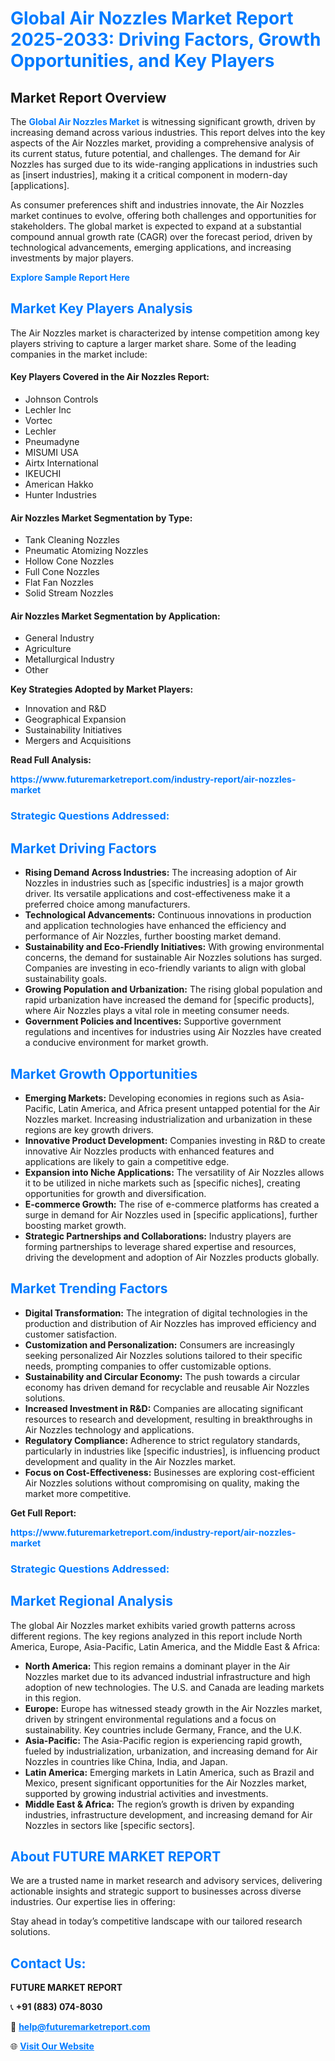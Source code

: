 <h1 style="color: #007BFF;">Global Air Nozzles Market Report 2025-2033: Driving Factors, Growth Opportunities, and Key Players</h1>

<section id="overview">
<h2>Market Report Overview</h2>
<p>The <a href="https://www.futuremarketreport.com/industry-report/air-nozzles-market" style="color: #007BFF; text-decoration: none;"><strong>Global Air Nozzles Market</strong></a> is witnessing significant growth, driven by increasing demand across various industries. This report delves into the key aspects of the Air Nozzles market, providing a comprehensive analysis of its current status, future potential, and challenges. The demand for Air Nozzles has surged due to its wide-ranging applications in industries such as [insert industries], making it a critical component in modern-day [applications].</p>
<p>As consumer preferences shift and industries innovate, the Air Nozzles market continues to evolve, offering both challenges and opportunities for stakeholders. The global market is expected to expand at a substantial compound annual growth rate (CAGR) over the forecast period, driven by technological advancements, emerging applications, and increasing investments by major players.</p>
</section>

<section id="overview">
<p><a href="https://www.futuremarketreport.com/request-sample/reportId=91242" style="color: #007BFF; text-decoration: none;"><strong>Explore Sample Report Here</strong></a></p>
</section>

<section id="key-players">
<h2 style="color: #007BFF;">Market Key Players Analysis</h2>
<p>The Air Nozzles market is characterized by intense competition among key players striving to capture a larger market share. Some of the leading companies in the market include:</p>
<h4>Key Players Covered in the Air Nozzles Report:</h4>
<ul><li>Johnson Controls</li><li>Lechler Inc</li><li>Vortec</li><li>Lechler</li><li>Pneumadyne</li><li>MISUMI USA</li><li>Airtx International</li><li>IKEUCHI</li><li>American Hakko</li><li>Hunter Industries</li></ul>
<h4>Air Nozzles Market Segmentation by Type:</h4>
<ul><li>Tank Cleaning Nozzles</li><li>Pneumatic Atomizing Nozzles</li><li>Hollow Cone Nozzles</li><li>Full Cone Nozzles</li><li>Flat Fan Nozzles</li><li>Solid Stream Nozzles</li></ul>

<h4>Air Nozzles Market Segmentation by Application:</h4>
<ul><li>General Industry</li><li>Agriculture</li><li>Metallurgical Industry</li><li>Other</li></ul>
<p><strong>Key Strategies Adopted by Market Players:</strong></p>
<ul>
<li>Innovation and R&D</li>
<li>Geographical Expansion</li>
<li>Sustainability Initiatives</li>
<li>Mergers and Acquisitions</li>
</ul>
</section>

<section>
<p><strong>Read Full Analysis: </strong></p><a href="https://www.futuremarketreport.com/industry-report/air-nozzles-market" style="color: #007BFF; text-decoration: none;"><strong>https://www.futuremarketreport.com/industry-report/air-nozzles-market</strong></a>
<h3 style="color: #007BFF;">Strategic Questions Addressed:</h3>
</section>

<section id="driving-factors">
<h2 style="color: #007BFF;">Market Driving Factors</h2>
<ul>
<li><strong>Rising Demand Across Industries:</strong> The increasing adoption of Air Nozzles in industries such as [specific industries] is a major growth driver. Its versatile applications and cost-effectiveness make it a preferred choice among manufacturers.</li>
<li><strong>Technological Advancements:</strong> Continuous innovations in production and application technologies have enhanced the efficiency and performance of Air Nozzles, further boosting market demand.</li>
<li><strong>Sustainability and Eco-Friendly Initiatives:</strong> With growing environmental concerns, the demand for sustainable Air Nozzles solutions has surged. Companies are investing in eco-friendly variants to align with global sustainability goals.</li>
<li><strong>Growing Population and Urbanization:</strong> The rising global population and rapid urbanization have increased the demand for [specific products], where Air Nozzles plays a vital role in meeting consumer needs.</li>
<li><strong>Government Policies and Incentives:</strong> Supportive government regulations and incentives for industries using Air Nozzles have created a conducive environment for market growth.</li>
</ul>
</section>

<section id="growth-opportunities">
<h2 style="color: #007BFF;">Market Growth Opportunities</h2>
<ul>
<li><strong>Emerging Markets:</strong> Developing economies in regions such as Asia-Pacific, Latin America, and Africa present untapped potential for the Air Nozzles market. Increasing industrialization and urbanization in these regions are key growth drivers.</li>
<li><strong>Innovative Product Development:</strong> Companies investing in R&D to create innovative Air Nozzles products with enhanced features and applications are likely to gain a competitive edge.</li>
<li><strong>Expansion into Niche Applications:</strong> The versatility of Air Nozzles allows it to be utilized in niche markets such as [specific niches], creating opportunities for growth and diversification.</li>
<li><strong>E-commerce Growth:</strong> The rise of e-commerce platforms has created a surge in demand for Air Nozzles used in [specific applications], further boosting market growth.</li>
<li><strong>Strategic Partnerships and Collaborations:</strong> Industry players are forming partnerships to leverage shared expertise and resources, driving the development and adoption of Air Nozzles products globally.</li>
</ul>
</section>

<section id="trending-factors">
<h2 style="color: #007BFF;">Market Trending Factors</h2>
<ul>
<li><strong>Digital Transformation:</strong> The integration of digital technologies in the production and distribution of Air Nozzles has improved efficiency and customer satisfaction.</li>
<li><strong>Customization and Personalization:</strong> Consumers are increasingly seeking personalized Air Nozzles solutions tailored to their specific needs, prompting companies to offer customizable options.</li>
<li><strong>Sustainability and Circular Economy:</strong> The push towards a circular economy has driven demand for recyclable and reusable Air Nozzles solutions.</li>
<li><strong>Increased Investment in R&D:</strong> Companies are allocating significant resources to research and development, resulting in breakthroughs in Air Nozzles technology and applications.</li>
<li><strong>Regulatory Compliance:</strong> Adherence to strict regulatory standards, particularly in industries like [specific industries], is influencing product development and quality in the Air Nozzles market.</li>
<li><strong>Focus on Cost-Effectiveness:</strong> Businesses are exploring cost-efficient Air Nozzles solutions without compromising on quality, making the market more competitive.</li>
</ul>
</section>

<section>
<p><strong>Get Full Report: </strong></p><a href="https://www.futuremarketreport.com/industry-report/air-nozzles-market" style="color: #007BFF; text-decoration: none;"><strong>https://www.futuremarketreport.com/industry-report/air-nozzles-market</strong></a>
<h3 style="color: #007BFF;">Strategic Questions Addressed:</h3>
</section>


<section id="regional-analysis">
<h2 style="color: #007BFF;">Market Regional Analysis</h2>
<p>The global Air Nozzles market exhibits varied growth patterns across different regions. The key regions analyzed in this report include North America, Europe, Asia-Pacific, Latin America, and the Middle East & Africa:</p>
<ul>
<li><strong>North America:</strong> This region remains a dominant player in the Air Nozzles market due to its advanced industrial infrastructure and high adoption of new technologies. The U.S. and Canada are leading markets in this region.</li>
<li><strong>Europe:</strong> Europe has witnessed steady growth in the Air Nozzles market, driven by stringent environmental regulations and a focus on sustainability. Key countries include Germany, France, and the U.K.</li>
<li><strong>Asia-Pacific:</strong> The Asia-Pacific region is experiencing rapid growth, fueled by industrialization, urbanization, and increasing demand for Air Nozzles in countries like China, India, and Japan.</li>
<li><strong>Latin America:</strong> Emerging markets in Latin America, such as Brazil and Mexico, present significant opportunities for the Air Nozzles market, supported by growing industrial activities and investments.</li>
<li><strong>Middle East & Africa:</strong> The region’s growth is driven by expanding industries, infrastructure development, and increasing demand for Air Nozzles in sectors like [specific sectors].</li>
</ul>
</section>

<footer>
<h2 style="color: #007BFF;">About FUTURE MARKET REPORT</h2>
<p>We are a trusted name in market research and advisory services, delivering actionable insights and strategic support to businesses across diverse industries. Our expertise lies in offering:</p>

<p>Stay ahead in today’s competitive landscape with our tailored research solutions.</p>

<h2 style="color: #007BFF;">Contact Us:</h2>
<p><strong>FUTURE MARKET REPORT</strong></p>
<p>📞 <strong>+91 (883) 074-8030</strong></p>
<p>📧 <strong><a href="mailto:help@futuremarketreport.com" style="color: #007BFF;">help@futuremarketreport.com</a></strong></p>
<p>🌐 <strong><a href="https://www.futuremarketreport.com/" style="color: #007BFF;">Visit Our Website</a></strong></p>
</footer>